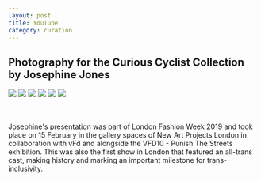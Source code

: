```yaml
---
layout: post
title: YouTube
category: curation
---
```




<section id="josephine">
    <h2>Photography for the Curious Cyclist Collection by Josephine Jones</h2>
    <section class="photos2">
        <a href="#"><img src="{{ site.baseurl }}/images/josephine/6.jpg"></a>
        <a href="#"><img src="{{ site.baseurl }}/images/josephine/2.jpg"></a>
        <a href="#"><img src="{{ site.baseurl }}/images/josephine/3.jpg"></a>
        <a href="#"><img src="{{ site.baseurl }}/images/josephine/4.jpg"></a>
        <a href="#"><img src="{{ site.baseurl }}/images/josephine/5.jpg"></a>
        <a href="#"><img src="{{ site.baseurl }}/images/josephine/1.jpg"></a>
    </section>
    <br>
    <br>
    <p>
    Josephine's presentation was part of London Fashion Week 2019 and took place on 15 February in the gallery spaces of New Art Projects London in collaboration with vFd and alongside the VFD10 - Punish The Streets exhibition. This was also the first show in London that featured an all-trans cast, making history and marking an important milestone for trans-inclusivity.
    </p>
<section>